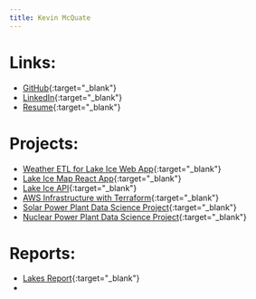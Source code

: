 ```yaml
---
title: Kevin McQuate
---
```


# Links:
- [GitHub](https://github.com/kgmcquate){:target="_blank"}
- [LinkedIn](https://www.linkedin.com/in/kevin-mcquate/){:target="_blank"}
- [Resume](Resume.pdf){:target="_blank"}

# Projects:
- [Weather ETL for Lake Ice Web App](https://github.com/kgmcquate/weather-etl){:target="_blank"}
- [Lake Ice Map React App](https://lake-freeze.kevin-mcquate.net/){:target="_blank"}
- [Lake Ice API](https://lake-freeze-api.kevin-mcquate.net/docs/){:target="_blank"}
- [AWS Infrastructure with Terraform](https://github.com/kgmcquate/infra){:target="_blank"}
- [Solar Power Plant Data Science Project](solar-panel-data.html){:target="_blank"}
- [Nuclear Power Plant Data Science Project](nuclear-plants.html){:target="_blank"}

# Reports:
- [Lakes Report](https://kgmcquate.grafana.net/dashboard/snapshot/zRfAZ9ABBtnEFE8qMGDdll9eAdR9UAjg){:target="_blank"}
- 
